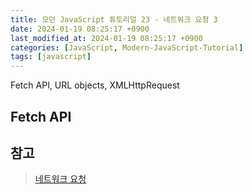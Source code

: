 ```yaml
---
title: 모던 JavaScript 튜토리얼 23 - 네트워크 요청 3
date: 2024-01-19 08:25:17 +0900
last_modified_at: 2024-01-19 08:25:17 +0900
categories: [JavaScript, Modern-JavaScript-Tutorial]
tags: [javascript]
---
```


Fetch API, URL objects, XMLHttpRequest

## Fetch API

## 참고

> [네트워크 요청](https://ko.javascript.info/network)
